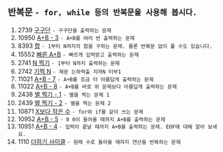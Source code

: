 반복문 ```- for, while 등의 반복문을 사용해 봅시다.```
---
1. 2739	[구구단](https://www.acmicpc.net/problem/2739)
    ```- 구구단을 출력하는 문제```
2. 10950 [A+B - 3](https://www.acmicpc.net/problem/10950)
    ```- A+B를 여러 번 출력하는 문제```
3. 8393	[합](https://www.acmicpc.net/problem/8393)
    ```- 1부터 N까지의 합을 구하는 문제. 물론 반복문 없이 풀 수도 있습니다.```
4. 15552 [빠른 A+B](https://www.acmicpc.net/problem/15552)
    ```- 빠르게 입력받고 출력하는 문제```
5. 2741	[N 찍기](https://www.acmicpc.net/problem/2741)
    ```- 1부터 N까지 출력하는 문제```
6. 2742	[기찍 N](https://www.acmicpc.net/problem/2742)
    ```- 제문 는하력출 지까N 터부1```
7. 11021 [A+B - 7](https://www.acmicpc.net/problem/11021)
    ```- A+B를 조금 더 아름답게 출력하는 문제```
8. 11022 [A+B - 8](https://www.acmicpc.net/problem/11022)
    ```- A+B를 바로 위 문제보다 아름답게 출력하는 문제```
9. 2438	[별 찍기 - 1](https://www.acmicpc.net/problem/2438)
    ```- 별을 찍는 문제 1```
10. 2439 [별 찍기 - 2](https://www.acmicpc.net/problem/2439)
    ```- 별을 찍는 문제 2```
11. 10871 [X보다 작은 수](https://www.acmicpc.net/problem/10871)
    ```- for와 if를 같이 쓰는 문제```
12. 10952 [A+B - 5](https://www.acmicpc.net/problem/10952)
    ```- 0 0이 들어올 때까지 A+B를 출력하는 문제```
13. 10951 [A+B - 4](https://www.acmicpc.net/problem/10951)
    ```- 입력이 끝날 때까지 A+B를 출력하는 문제. EOF에 대해 알아 보세요.```
14. 1110 [더하기 사이클](https://www.acmicpc.net/problem/1110)
    ```- 원래 수로 돌아올 때까지 연산을 반복하는 문제```
